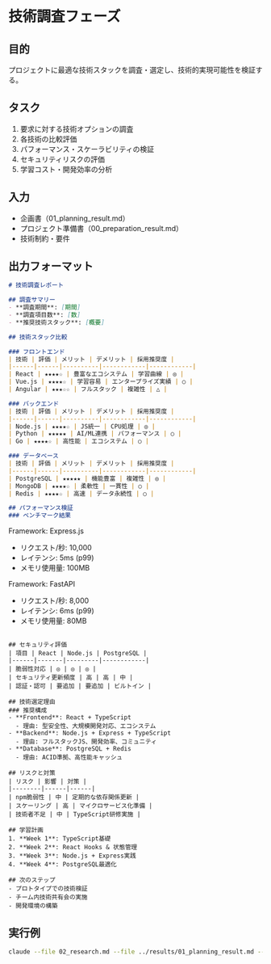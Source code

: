 # 技術調査フェーズ

## 目的
プロジェクトに最適な技術スタックを調査・選定し、技術的実現可能性を検証する。

## タスク
1. 要求に対する技術オプションの調査
2. 各技術の比較評価
3. パフォーマンス・スケーラビリティの検証
4. セキュリティリスクの評価
5. 学習コスト・開発効率の分析

## 入力
- 企画書（01_planning_result.md）
- プロジェクト準備書（00_preparation_result.md）
- 技術制約・要件

## 出力フォーマット
```markdown
# 技術調査レポート

## 調査サマリー
- **調査期間**: [期間]
- **調査項目数**: [数]
- **推奨技術スタック**: [概要]

## 技術スタック比較

### フロントエンド
| 技術 | 評価 | メリット | デメリット | 採用推奨度 |
|------|------|----------|------------|------------|
| React | ★★★★☆ | 豊富なエコシステム | 学習曲線 | ◎ |
| Vue.js | ★★★★☆ | 学習容易 | エンタープライズ実績 | ○ |
| Angular | ★★★☆☆ | フルスタック | 複雑性 | △ |

### バックエンド
| 技術 | 評価 | メリット | デメリット | 採用推奨度 |
|------|------|----------|------------|------------|
| Node.js | ★★★★☆ | JS統一 | CPU処理 | ◎ |
| Python | ★★★★★ | AI/ML連携 | パフォーマンス | ○ |
| Go | ★★★★☆ | 高性能 | エコシステム | ○ |

### データベース
| 技術 | 評価 | メリット | デメリット | 採用推奨度 |
|------|------|----------|------------|------------|
| PostgreSQL | ★★★★★ | 機能豊富 | 複雑性 | ◎ |
| MongoDB | ★★★★☆ | 柔軟性 | 一貫性 | ○ |
| Redis | ★★★★☆ | 高速 | データ永続性 | ○ |

## パフォーマンス検証
### ベンチマーク結果
```
Framework: Express.js
- リクエスト/秒: 10,000
- レイテンシ: 5ms (p99)
- メモリ使用量: 100MB

Framework: FastAPI
- リクエスト/秒: 8,000
- レイテンシ: 6ms (p99)
- メモリ使用量: 80MB
```

## セキュリティ評価
| 項目 | React | Node.js | PostgreSQL |
|------|-------|---------|------------|
| 脆弱性対応 | ◎ | ◎ | ◎ |
| セキュリティ更新頻度 | 高 | 高 | 中 |
| 認証・認可 | 要追加 | 要追加 | ビルトイン |

## 技術選定理由
### 推奨構成
- **Frontend**: React + TypeScript
  - 理由: 型安全性、大規模開発対応、エコシステム
- **Backend**: Node.js + Express + TypeScript
  - 理由: フルスタックJS、開発効率、コミュニティ
- **Database**: PostgreSQL + Redis
  - 理由: ACID準拠、高性能キャッシュ

## リスクと対策
| リスク | 影響 | 対策 |
|--------|------|------|
| npm脆弱性 | 中 | 定期的な依存関係更新 |
| スケーリング | 高 | マイクロサービス化準備 |
| 技術者不足 | 中 | TypeScript研修実施 |

## 学習計画
1. **Week 1**: TypeScript基礎
2. **Week 2**: React Hooks & 状態管理
3. **Week 3**: Node.js + Express実践
4. **Week 4**: PostgreSQL最適化

## 次のステップ
- プロトタイプでの技術検証
- チーム内技術共有会の実施
- 開発環境の構築
```

## 実行例
```bash
claude --file 02_research.md --file ../results/01_planning_result.md --file ../results/00_preparation_result.md > ../results/02_research_result.md
```